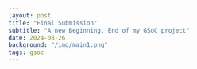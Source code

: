 ```yaml
---
layout: post
title: "Final Submission"
subtitle: "A new Beginning. End of my GSoC project"
date: 2024-08-26
background: "/img/main1.png"
tags: gsoc
---
```

